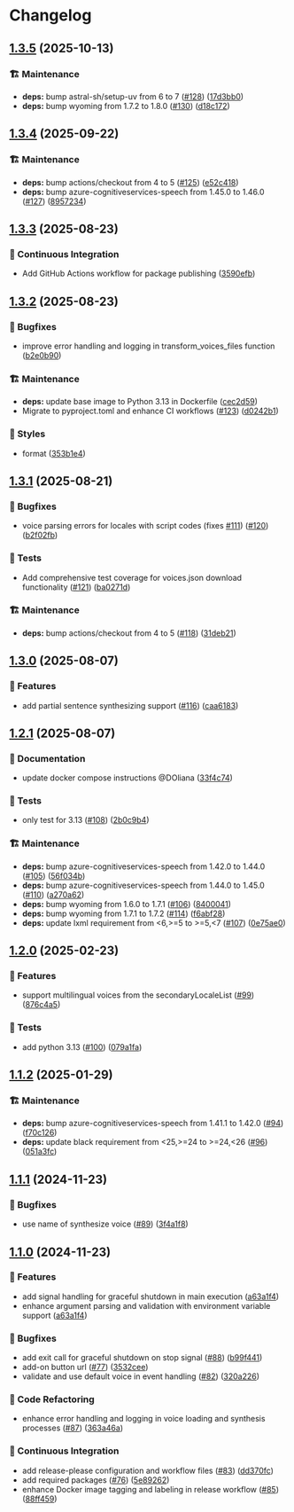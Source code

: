 # Changelog

## [1.3.5](https://github.com/hugobloem/wyoming-microsoft-tts/compare/v1.3.4...v1.3.5) (2025-10-13)


### 🏗️ Maintenance

* **deps:** bump astral-sh/setup-uv from 6 to 7 ([#128](https://github.com/hugobloem/wyoming-microsoft-tts/issues/128)) ([17d3bb0](https://github.com/hugobloem/wyoming-microsoft-tts/commit/17d3bb0ec5b35235914e48c2233b58710b46a463))
* **deps:** bump wyoming from 1.7.2 to 1.8.0 ([#130](https://github.com/hugobloem/wyoming-microsoft-tts/issues/130)) ([d18c172](https://github.com/hugobloem/wyoming-microsoft-tts/commit/d18c1723e2b9e2f703f6dfe666b349e5c16c82ac))

## [1.3.4](https://github.com/hugobloem/wyoming-microsoft-tts/compare/v1.3.3...v1.3.4) (2025-09-22)


### 🏗️ Maintenance

* **deps:** bump actions/checkout from 4 to 5 ([#125](https://github.com/hugobloem/wyoming-microsoft-tts/issues/125)) ([e52c418](https://github.com/hugobloem/wyoming-microsoft-tts/commit/e52c4182f862e8027765ad7f0786d75a4996a7b1))
* **deps:** bump azure-cognitiveservices-speech from 1.45.0 to 1.46.0 ([#127](https://github.com/hugobloem/wyoming-microsoft-tts/issues/127)) ([8957234](https://github.com/hugobloem/wyoming-microsoft-tts/commit/8957234fec8d83c780c3ee3308ec7a1bd3cd89e3))

## [1.3.3](https://github.com/hugobloem/wyoming-microsoft-tts/compare/v1.3.2...v1.3.3) (2025-08-23)


### 👷 Continuous Integration

* Add GitHub Actions workflow for package publishing ([3590efb](https://github.com/hugobloem/wyoming-microsoft-tts/commit/3590efb2e8367c36ad9ec4d2f05bb3c9e5fed307))

## [1.3.2](https://github.com/hugobloem/wyoming-microsoft-tts/compare/v1.3.1...v1.3.2) (2025-08-23)


### 🐛 Bugfixes

* improve error handling and logging in transform_voices_files function ([b2e0b90](https://github.com/hugobloem/wyoming-microsoft-tts/commit/b2e0b904733a3a395df5b4dd92859cc258640adc))


### 🏗️ Maintenance

* **deps:** update base image to Python 3.13 in Dockerfile ([cec2d59](https://github.com/hugobloem/wyoming-microsoft-tts/commit/cec2d595faa68052a913466fe022ac394dede97c))
* Migrate to pyproject.toml and enhance CI workflows ([#123](https://github.com/hugobloem/wyoming-microsoft-tts/issues/123)) ([d0242b1](https://github.com/hugobloem/wyoming-microsoft-tts/commit/d0242b105d1d53e41254dbda5defd2183bdc37f8))


### 🎨 Styles

* format ([353b1e4](https://github.com/hugobloem/wyoming-microsoft-tts/commit/353b1e42c3d001e33159699d87758b90bef7315d))

## [1.3.1](https://github.com/hugobloem/wyoming-microsoft-tts/compare/v1.3.0...v1.3.1) (2025-08-21)


### 🐛 Bugfixes

* voice parsing errors for locales with script codes (fixes [#111](https://github.com/hugobloem/wyoming-microsoft-tts/issues/111)) ([#120](https://github.com/hugobloem/wyoming-microsoft-tts/issues/120)) ([b2f02fb](https://github.com/hugobloem/wyoming-microsoft-tts/commit/b2f02fbab62d608d7154375e754f9ec63215d661))


### 🧪 Tests

* Add comprehensive test coverage for voices.json download functionality ([#121](https://github.com/hugobloem/wyoming-microsoft-tts/issues/121)) ([ba0271d](https://github.com/hugobloem/wyoming-microsoft-tts/commit/ba0271d1bf511d9afc0343566708c1bf79ab4c56))


### 🏗️ Maintenance

* **deps:** bump actions/checkout from 4 to 5 ([#118](https://github.com/hugobloem/wyoming-microsoft-tts/issues/118)) ([31deb21](https://github.com/hugobloem/wyoming-microsoft-tts/commit/31deb214e73ba2c3a46a5870debd1117c7492059))

## [1.3.0](https://github.com/hugobloem/wyoming-microsoft-tts/compare/v1.2.1...v1.3.0) (2025-08-07)


### 🚀 Features

* add partial sentence synthesizing support ([#116](https://github.com/hugobloem/wyoming-microsoft-tts/issues/116)) ([caa6183](https://github.com/hugobloem/wyoming-microsoft-tts/commit/caa61839bb13ff69d2c3e263bbfeb70bc0bf59a9))

## [1.2.1](https://github.com/hugobloem/wyoming-microsoft-tts/compare/v1.2.0...v1.2.1) (2025-08-07)


### 📝 Documentation

* update docker compose instructions @DOliana ([33f4c74](https://github.com/hugobloem/wyoming-microsoft-tts/commit/33f4c744c39a94563c45227f37099311f4790e93))


### 🧪 Tests

* only test for 3.13 ([#108](https://github.com/hugobloem/wyoming-microsoft-tts/issues/108)) ([2b0c9b4](https://github.com/hugobloem/wyoming-microsoft-tts/commit/2b0c9b4ab6376c157f8b6d903a0400a5f0b9f092))


### 🏗️ Maintenance

* **deps:** bump azure-cognitiveservices-speech from 1.42.0 to 1.44.0 ([#105](https://github.com/hugobloem/wyoming-microsoft-tts/issues/105)) ([56f034b](https://github.com/hugobloem/wyoming-microsoft-tts/commit/56f034beb5aa8df48fca776659a1c74a5d759b24))
* **deps:** bump azure-cognitiveservices-speech from 1.44.0 to 1.45.0 ([#110](https://github.com/hugobloem/wyoming-microsoft-tts/issues/110)) ([a270a62](https://github.com/hugobloem/wyoming-microsoft-tts/commit/a270a62eed58b4907ed957f622b89d94f5d22275))
* **deps:** bump wyoming from 1.6.0 to 1.7.1 ([#106](https://github.com/hugobloem/wyoming-microsoft-tts/issues/106)) ([8400041](https://github.com/hugobloem/wyoming-microsoft-tts/commit/8400041cc4dc9fe44419bca6586b6d028763c8da))
* **deps:** bump wyoming from 1.7.1 to 1.7.2 ([#114](https://github.com/hugobloem/wyoming-microsoft-tts/issues/114)) ([f6abf28](https://github.com/hugobloem/wyoming-microsoft-tts/commit/f6abf281ab1515da6221627d21b11948e20b2724))
* **deps:** update lxml requirement from &lt;6,&gt;=5 to &gt;=5,&lt;7 ([#107](https://github.com/hugobloem/wyoming-microsoft-tts/issues/107)) ([0e75ae0](https://github.com/hugobloem/wyoming-microsoft-tts/commit/0e75ae0921763100d5617f36b463c2bfa0d2cf16))

## [1.2.0](https://github.com/hugobloem/wyoming-microsoft-tts/compare/v1.1.2...v1.2.0) (2025-02-23)


### 🚀 Features

* support multilingual voices from the secondaryLocaleList ([#99](https://github.com/hugobloem/wyoming-microsoft-tts/issues/99)) ([876c4a5](https://github.com/hugobloem/wyoming-microsoft-tts/commit/876c4a53e4b9f886b84175b83980ad8e3d42ba25))


### 🧪 Tests

* add python 3.13 ([#100](https://github.com/hugobloem/wyoming-microsoft-tts/issues/100)) ([079a1fa](https://github.com/hugobloem/wyoming-microsoft-tts/commit/079a1fa7045218b458d9c6886dc0968abdedb833))

## [1.1.2](https://github.com/hugobloem/wyoming-microsoft-tts/compare/v1.1.1...v1.1.2) (2025-01-29)


### 🏗️ Maintenance

* **deps:** bump azure-cognitiveservices-speech from 1.41.1 to 1.42.0 ([#94](https://github.com/hugobloem/wyoming-microsoft-tts/issues/94)) ([f70c126](https://github.com/hugobloem/wyoming-microsoft-tts/commit/f70c1261c20eb4b689b23a8110112fd1ce10b1c0))
* **deps:** update black requirement from &lt;25,&gt;=24 to >=24,<26 ([#96](https://github.com/hugobloem/wyoming-microsoft-tts/issues/96)) ([051a3fc](https://github.com/hugobloem/wyoming-microsoft-tts/commit/051a3fc9d425af302bb72882e96f9493be4a3526))

## [1.1.1](https://github.com/hugobloem/wyoming-microsoft-tts/compare/v1.1.0...v1.1.1) (2024-11-23)


### 🐛 Bugfixes

* use name of synthesize voice ([#89](https://github.com/hugobloem/wyoming-microsoft-tts/issues/89)) ([3f4a1f8](https://github.com/hugobloem/wyoming-microsoft-tts/commit/3f4a1f854c8048168cce7489547a0846052bce38))

## [1.1.0](https://github.com/hugobloem/wyoming-microsoft-tts/compare/1.0.8...v1.1.0) (2024-11-23)


### 🚀 Features

* add signal handling for graceful shutdown in main execution ([a63a1f4](https://github.com/hugobloem/wyoming-microsoft-tts/commit/a63a1f483395ce3fee8f77b72056041791b347da))
* enhance argument parsing and validation with environment variable support ([a63a1f4](https://github.com/hugobloem/wyoming-microsoft-tts/commit/a63a1f483395ce3fee8f77b72056041791b347da))


### 🐛 Bugfixes

* add exit call for graceful shutdown on stop signal ([#88](https://github.com/hugobloem/wyoming-microsoft-tts/issues/88)) ([b99f441](https://github.com/hugobloem/wyoming-microsoft-tts/commit/b99f441349b3146757c8aeef51d7fa2659963a29))
* add-on button url ([#77](https://github.com/hugobloem/wyoming-microsoft-tts/issues/77)) ([3532cee](https://github.com/hugobloem/wyoming-microsoft-tts/commit/3532ceedf16a5b91898a9c07abc32ea9de6132a3))
* validate and use default voice in event handling ([#82](https://github.com/hugobloem/wyoming-microsoft-tts/issues/82)) ([320a226](https://github.com/hugobloem/wyoming-microsoft-tts/commit/320a226d6be4cae3f758c0d18458579c99a47024))


### 🔨 Code Refactoring

* enhance error handling and logging in voice loading and synthesis processes ([#87](https://github.com/hugobloem/wyoming-microsoft-tts/issues/87)) ([363a46a](https://github.com/hugobloem/wyoming-microsoft-tts/commit/363a46ad35fa4227c5079c794f58e60960458355))


### 👷 Continuous Integration

* add release-please configuration and workflow files ([#83](https://github.com/hugobloem/wyoming-microsoft-tts/issues/83)) ([dd370fc](https://github.com/hugobloem/wyoming-microsoft-tts/commit/dd370fc33df27d7560be11974661201be04fb32e))
* add required packages ([#76](https://github.com/hugobloem/wyoming-microsoft-tts/issues/76)) ([5e89262](https://github.com/hugobloem/wyoming-microsoft-tts/commit/5e8926288fc36055ddf5640181f38ebd940396af))
* enhance Docker image tagging and labeling in release workflow ([#85](https://github.com/hugobloem/wyoming-microsoft-tts/issues/85)) ([88ff459](https://github.com/hugobloem/wyoming-microsoft-tts/commit/88ff459be2818dbeb421c7c905b4ebc4fa1cee3b))
